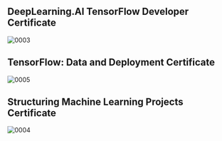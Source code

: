 ## DeepLearning.AI TensorFlow Developer Certificate

![0003](https://user-images.githubusercontent.com/80049717/130423949-d810e6d9-d42f-40a3-9e20-0e94151acbfe.jpg)

## TensorFlow: Data and Deployment Certificate

![0005](https://user-images.githubusercontent.com/80049717/130424028-3ef6a5da-83a2-4903-84bb-0f0e84c7fc06.jpg)

## Structuring Machine Learning Projects Certificate

![0004](https://user-images.githubusercontent.com/80049717/130424125-0883ce60-2492-465e-bf9b-aae2222f2957.jpg)
